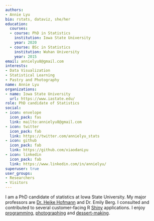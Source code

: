 ```yaml
---
authors:
- Annie Lyu
bio: rstats, dataviz, she/her
education:
  courses:
  - course: PhD in Statistics
    institution: Iowa State University
    year: 2020
  - course: BSc in Statistics
    institution: Wuhan University
    year: 2015
email: annielyu8@gmail.com
interests:
- Data Visualization
- Statistical Learning
- Pastry and Photography
name: Annie Lyu
organizations:
- name: Iowa State University
  url: https://www.iastate.edu/
role: PhD candidate of Statistics
social:
- icon: envelope
  icon_pack: fas
  link: mailto:annielyu8@gmail.com
- icon: twitter
  icon_pack: fab
  link: https://twitter.com/annielyu_stats
- icon: github
  icon_pack: fab
  link: https://github.com/xiaodanLyu
- icon: linkedin
  icon_pack: fab
  link: https://www.linkedin.com/in/annielyu/
superuser: true
user_groups:
- Researchers
- Visitors
---
```


I am a PhD candidate of statistics at Iowa State University. My major professors are [Dr. Heike Hofmann](http://hofmann.public.iastate.edu/) and Dr. Emily Berg. I consulted and contributed to several customer-facing R [Shiny](#shiny) applications. I enjoy [programming](/tags/rstats/), [photographing](#gallery) and [dessert-making](/tags/foodie/).


